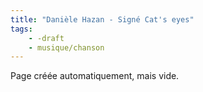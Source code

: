 ```yaml
---
title: "Danièle Hazan - Signé Cat's eyes"
tags:
    - -draft
    - musique/chanson
---
```


Page créée automatiquement, mais vide.
